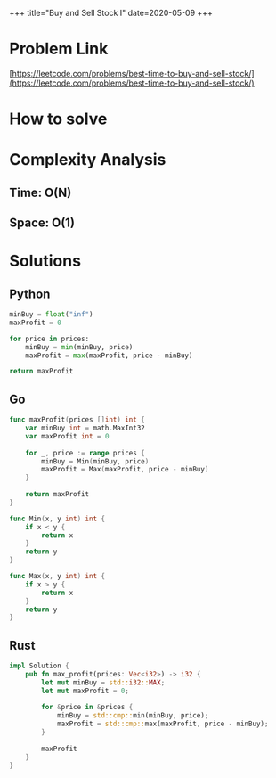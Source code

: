 +++
title="Buy and Sell Stock I"
date=2020-05-09
+++

# Problem Link
[https://leetcode.com/problems/best-time-to-buy-and-sell-stock/](https://leetcode.com/problems/best-time-to-buy-and-sell-stock/)
# How to solve

# Complexity Analysis

## Time: O(N)

## Space: O(1)

# Solutions

## Python
``` python
minBuy = float("inf")
maxProfit = 0

for price in prices:
    minBuy = min(minBuy, price)
    maxProfit = max(maxProfit, price - minBuy)

return maxProfit
```

## Go
``` go
func maxProfit(prices []int) int {
    var minBuy int = math.MaxInt32
    var maxProfit int = 0
    
    for _, price := range prices {
        minBuy = Min(minBuy, price)
        maxProfit = Max(maxProfit, price - minBuy)
    }
    
    return maxProfit
}

func Min(x, y int) int {
    if x < y {
        return x
    }
    return y
}

func Max(x, y int) int {
    if x > y {
        return x
    }
    return y
}
```

## Rust
``` rust
impl Solution {
    pub fn max_profit(prices: Vec<i32>) -> i32 {
        let mut minBuy = std::i32::MAX;
        let mut maxProfit = 0;
        
        for &price in &prices {
            minBuy = std::cmp::min(minBuy, price);
            maxProfit = std::cmp::max(maxProfit, price - minBuy);           
        }
        
        maxProfit   
    }
}
```